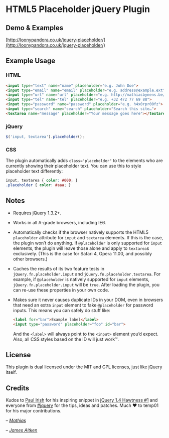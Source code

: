 # HTML5 Placeholder jQuery Plugin

## Demo & Examples

[http://loonypandora.co.uk/jquery-placeholder/](http://loonypandora.co.uk/jquery-placeholder/)

## Example Usage

### HTML

``` html
<input type="text" name="name" placeholder="e.g. John Doe">
<input type="email" name="email" placeholder="e.g. address@example.ext">
<input type="url" name="url" placeholder="e.g. http://mathiasbynens.be/">
<input type="tel" name="tel" placeholder="e.g. +32 472 77 69 88">
<input type="password" name="password" placeholder="e.g. h4x0rpr00fz">
<input type="search" name="search" placeholder="Search this site…">
<textarea name="message" placeholder="Your message goes here"></textarea>
```

### jQuery

``` js
$('input, textarea').placeholder();
```

### CSS

The plugin automatically adds `class="placeholder"` to the elements who are currently showing their placeholder text. You can use this to style placeholder text differently:

``` css
input, textarea { color: #000; }
.placeholder { color: #aaa; }
```

## Notes

* Requires jQuery 1.3.2+.
* Works in all A-grade browsers, including IE6.
* Automatically checks if the browser natively supports the HTML5 `placeholder` attribute for `input` and `textarea` elements. If this is the case, the plugin won’t do anything. If `@placeholder` is only supported for `input` elements, the plugin will leave those alone and apply to `textarea`s exclusively. (This is the case for Safari 4, Opera 11.00, and possibly other browsers.)
* Caches the results of its two feature tests in `jQuery.fn.placeholder.input` and `jQuery.fn.placeholder.textarea`. For example, if `@placeholder` is natively supported for `input` elements, `jQuery.fn.placeholder.input` will be `true`. After loading the plugin, you can re-use these properties in your own code.
* Makes sure it never causes duplicate IDs in your DOM, even in browsers that need an extra `input` element to fake `@placeholder` for password inputs. This means you can safely do stuff like:

    ``` html
    <label for="bar">Example label</label>
    <input type="password" placeholder="foo" id="bar">
    ```

    And the `<label>` will always point to the `<input>` element you’d expect. Also, all CSS styles based on the ID will just work™.

## License

This plugin is dual licensed under the MIT and GPL licenses, just like jQuery itself.

## Credits

Kudos to [Paul Irish](http://paulirish.com/) for his inspiring snippet in [jQuery 1.4 Hawtness #1](http://jquery14.com/day-05/jquery-1-4-hawtness-1-with-paul-irish) and everyone from [#jquery](http://webchat.freenode.net/?channels=jquery) for the tips, ideas and patches. Much ♥ to temp01 for his major contributions.

_– [Mathias](http://mathiasbynens.be/)_

_– [James Aitken](http://loonypandora.co.uk/)_
